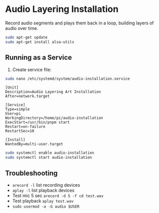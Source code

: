 # Audio Layering Installation

Record  audio segments and plays them back in a loop, building layers of audio over time.

```bash
sudo apt-get update
sudo apt-get install alsa-utils
```

## Running as a Service

1. Create service file:

```bash
sudo nano /etc/systemd/system/audio-installation.service
```

```
[Unit]
Description=Audio Layering Art Installation
After=network.target

[Service]
Type=simple
User=pi
WorkingDirectory=/home/pi/audio-installation
ExecStart=/usr/bin/pnpm start
Restart=on-failure
RestartSec=10

[Install]
WantedBy=multi-user.target
```

```bash
sudo systemctl enable audio-installation
sudo systemctl start audio-installation
```

## Troubleshooting

* `arecord -l` list recording devices
* `aplay -l` list playback devices
* Test mic 5 sec `arecord -d 5 -f cd test.wav`
* Test playback `aplay test.wav`
* `sudo usermod -a -G audio $USER`

